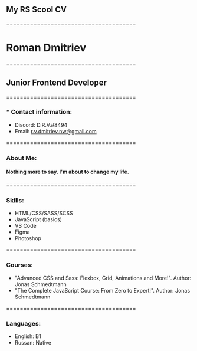## My RS Scool CV

======================================

# Roman Dmitriev

======================================

## **Junior Frontend Developer**

======================================

### \* Contact information:

- Discord: D.R.V.#8494
- Email: r.v.dmitriev.nw@gmail.com

======================================

### About Me:

#### Nothing more to say. I'm about to change my life.

======================================

### Skills:

- HTML/CSS/SASS/SCSS
- JavaScript (basics)
- VS Code
- Figma
- Photoshop

======================================

### Courses:

- "Advanced CSS and Sass: Flexbox, Grid, Animations and More!". Author: Jonas Schmedtmann
- "The Complete JavaScript Course: From Zero to Expert!". Author: Jonas Schmedtmann

======================================

### Languages:

- English: B1
- Russan: Native
